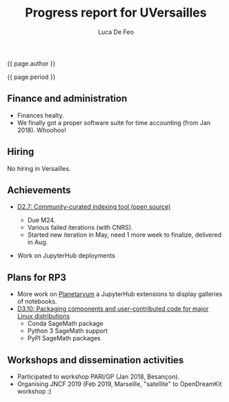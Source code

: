 ﻿---
layout: page
title: "Progress report for UVersailles"
theme: white
transition: none
author: Luca De Feo
period: Reporting period from March 2017 to June 2018
---

{{ page.author }}

{{ page.period }}

## Finance and administration

- Finances healty.
- We finally got a proper software suite for time accounting (from Jan
  2018). Whoohoo!

## Hiring

No hiring in Versailles.

## Achievements

- [D2.7: Community-curated indexing tool (open source)](https://github.com/OpenDreamKit/OpenDreamKit/issues/47)
  
  - Due M24.
  - Various failed iterations (with CNRS).
  - Started new iteration in May, need 1 more week to finalize,
	delivered in Aug.

- Work on JupyterHub deployments

## Plans for RP3

- More work on [Planetaryum](https://github.com/OpenDreamKit/planetaryum)
  a JupyterHub extensions to display galleries of notebooks.
- [D3.10: Packaging components and user-contributed code for major
  Linux distributions](https://github.com/OpenDreamKit/OpenDreamKit/issues/59)
  - Conda SageMath package
  - Python 3 SageMath support
  - PyPI SageMath packages

## Workshops and dissemination activities

- Participated to workshop PARI/GP (Jan 2018, Besançon).
- Organising JNCF 2019 (Feb 2019, Marseille, "satellite" to
  OpenDreamKit workshop :)
